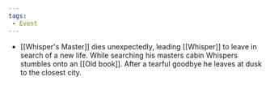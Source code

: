```yaml
---
tags:
 - Event
---
```

- [[Whisper's Master]] dies unexpectedly, leading [[Whisper]] to leave in search of a new life. While searching his masters cabin Whispers stumbles onto an [[Old book]]. After a tearful goodbye he leaves at dusk to the closest city.